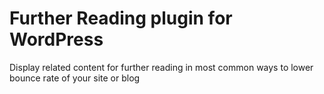 Further Reading plugin for WordPress
==================

Display related content for further reading in most common ways to lower bounce rate of your site or blog
